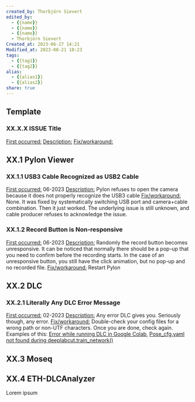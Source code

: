 ```yaml
---
created_by: Thorbjörn Sievert
edited_by:
  - {{name}}
  - {{name}}
  - {{name}}
  - Thorbjörn Sievert
Created_at: 2023-06-27 14:21
Modified_at: 2023-08-21 10:23
tags:
  - {{tag1}}
  - {{tag2}}
alias:
  - {{alias1}}
  - {{alias2}}
share: true
---
```


## Template

### XX.X.X ISSUE Title
<u>First occurred:</u>
<u>Description:</u>
<u>Fix/workaround:</u>

## XX.1 Pylon Viewer

### XX.1.1 USB3 Cable Recognized as USB2 Cable
<u>First occurred:</u> 06-2023
<u>Description:</u> Pylon refuses to open the camera because it does not properly recognize the USB3 cable
<u>Fix/workaround:</u> None. It was fixed by systematically switching USB port and camera+cable combination. Then it just worked. The underlying issue is still unknown, and cable producer refuses to acknowledge the issue.

### XX.1.2 Record Button is Non-responsive
<u>First occurred:</u> 06-2023
<u>Description:</u> Randomly the record button becomes unresponsive. It can be noticed that normally there should be a pop-up that you need to confirm before the recording starts. In the case of an unresponsive button, you still have the click animation, but no pop-up and no recorded file.
<u>Fix/workaround:</u> Restart Pylon

## XX.2 DLC

### XX.2.1 Literally Any DLC Error Message
<u>First occurred:</u> 02-2023
<u>Description:</u> Any error DLC gives you. Seriously though, any error.
<u>Fix/workaround:</u> Double-check your config files for a wrong path or non-UTF characters. Once you are done, check again.
Examples of this: [Error while running DLC in Google Colab](https://forum.image.sc/t/error-while-running-dlc-in-google-colab/77119), [Pose_cfg.yaml not found during deeplabcut.train_network()](https://forum.image.sc/t/pose-cfg-yaml-not-found-during-deeplabcut-train-network/79581)

## XX.3 Moseq

## XX.4 ETH-DLCAnalyzer

Lorem ipsum
